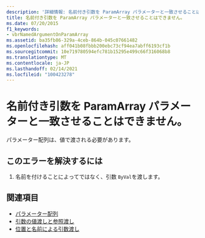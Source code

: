 ```yaml
---
description: '詳細情報: 名前付き引数を ParamArray パラメーターと一致させることはできません'
title: 名前付き引数を ParamArray パラメーターと一致させることはできません。
ms.date: 07/20/2015
f1_keywords:
- vbrNamedArgumentOnParamArray
ms.assetid: ba35fb86-329a-4ceb-864b-045c07661482
ms.openlocfilehash: aff041b08fbbb200ebc73cf94ea7abff6193cf1b
ms.sourcegitcommit: 10e719780594efc781b15295e499c66f316068b8
ms.translationtype: MT
ms.contentlocale: ja-JP
ms.lasthandoff: 02/14/2021
ms.locfileid: "100423278"
---
```

# <a name="named-arguments-cannot-match-paramarray-parameters"></a>名前付き引数を ParamArray パラメーターと一致させることはできません。

パラメーター配列は、値で渡される必要があります。  
  
## <a name="to-correct-this-error"></a>このエラーを解決するには  
  
1. 名前を付けることによってではなく、引数 `ByVal`を渡します。  
  
## <a name="see-also"></a>関連項目

- [パラメーター配列](../programming-guide/language-features/procedures/parameter-arrays.md)
- [引数の値渡しと参照渡し](../programming-guide/language-features/procedures/passing-arguments-by-value-and-by-reference.md)
- [位置と名前による引数渡し](../programming-guide/language-features/procedures/passing-arguments-by-position-and-by-name.md)
